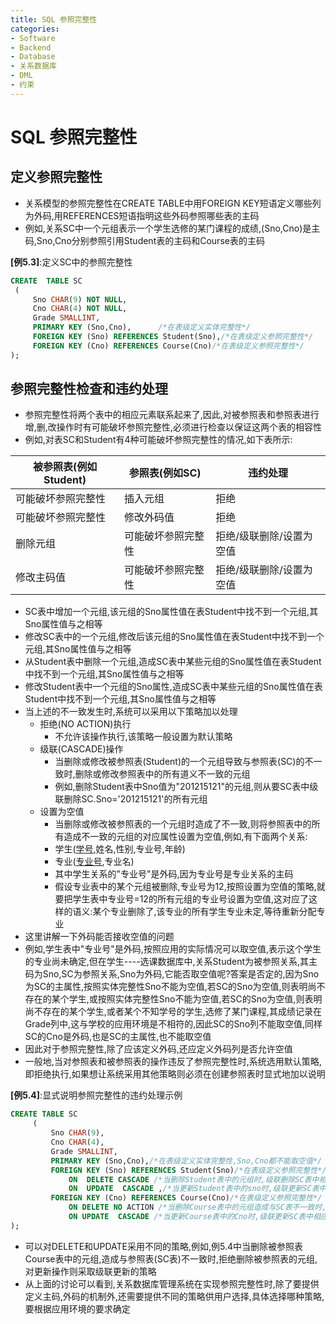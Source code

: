 ```yaml
---
title: SQL 参照完整性
categories:
- Software
- Backend
- Database
- 关系数据库
- DML
- 约束
---
```

# SQL 参照完整性

## 定义参照完整性

- 关系模型的参照完整性在CREATE TABLE中用FOREIGN KEY短语定义哪些列为外码,用REFERENCES短语指明这些外码参照哪些表的主码
- 例如,关系SC中一个元组表示一个学生选修的某门课程的成绩,(Sno,Cno)是主码,Sno,Cno分别参照引用Student表的主码和Course表的主码

**[例5.3]**:定义SC中的参照完整性

```sql
CREATE  TABLE SC
 (
     Sno CHAR(9) NOT NULL,
     Cno CHAR(4) NOT NULL,
     Grade SMALLINT,
     PRIMARY KEY (Sno,Cno),      /*在表级定义实体完整性*/
     FOREIGN KEY (Sno) REFERENCES Student(Sno),/*在表级定义参照完整性*/
     FOREIGN KEY (Cno) REFERENCES Course(Cno)/*在表级定义参照完整性*/
);
```

## 参照完整性检查和违约处理

- 参照完整性将两个表中的相应元素联系起来了,因此,对被参照表和参照表进行增,删,改操作时有可能破坏参照完整性,必须进行检查以保证这两个表的相容性
- 例如,对表SC和Student有4种可能破坏参照完整性的情况,如下表所示:

| 被参照表(例如Student) | 参照表(例如SC)     | 违约处理                 |
| --------------------- | ------------------ | ------------------------ |
| 可能破坏参照完整性    | 插入元组           | 拒绝                     |
| 可能破坏参照完整性    | 修改外码值         | 拒绝                     |
| 删除元组              | 可能破坏参照完整性 | 拒绝/级联删除/设置为空值 |
| 修改主码值            | 可能破坏参照完整性 | 拒绝/级联删除/设置为空值 |

- SC表中增加一个元组,该元组的Sno属性值在表Student中找不到一个元组,其Sno属性值与之相等
- 修改SC表中的一个元组,修改后该元组的Sno属性值在表Student中找不到一个元组,其Sno属性值与之相等
- 从Student表中删除一个元组,造成SC表中某些元组的Sno属性值在表Student中找不到一个元组,其Sno属性值与之相等
- 修改Student表中一个元组的Sno属性,造成SC表中某些元组的Sno属性值在表Student中找不到一个元组,其Sno属性值与之相等
- 当上述的不一致发生时,系统可以采用以下策略加以处理
    - 拒绝(NO ACTION)执行
        - 不允许该操作执行,该策略一般设置为默认策略
    - 级联(CASCADE)操作
        - 当删除或修改被参照表(Student)的一个元组导致与参照表(SC)的不一致时,删除或修改参照表中的所有道义不一致的元组
        - 例如,删除Student表中Sno值为"201215121"的元组,则从要SC表中级联删除SC.Sno='201215121'的所有元组
    - 设置为空值
        - 当删除或修改被参照表的一个元组时造成了不一致,则将参照表中的所有造成不一致的元组的对应属性设置为空值,例如,有下面两个关系:
        - 学生(<u>学号</u>,姓名,性别,专业号,年龄)
        - 专业(<u>专业号</u>,专业名)
        - 其中学生关系的"专业号"是外码,因为专业号是专业关系的主码
        - 假设专业表中的某个元组被删除,专业号为12,按照设置为空值的策略,就要把学生表中专业号=12的所有元组的专业号设置为空值,这对应了这样的语义:某个专业删除了,该专业的所有学生专业未定,等待重新分配专业
- 这里讲解一下外码能否接收空值的问题
- 例如,学生表中"专业号"是外码,按照应用的实际情况可以取空值,表示这个学生的专业尚未确定,但在学生----选课数据库中,关系Student为被参照关系,其主码为Sno,SC为参照关系,Sno为外码,它能否取空值呢?答案是否定的,因为Sno为SC的主属性,按照实体完整性Sno不能为空值,若SC的Sno为空值,则表明尚不存在的某个学生,或按照实体完整性Sno不能为空值,若SC的Sno为空值,则表明尚不存在的某个学生,或者某个不知学号的学生,选修了某门课程,其成绩记录在Grade列中,这与学校的应用环境是不相符的,因此SC的Sno列不能取空值,同样SC的Cno是外码,也是SC的主属性,也不能取空值
- 因此对于参照完整性,除了应该定义外码,还应定义外码列是否允许空值
- 一般地,当对参照表和被参照表的操作违反了参照完整性时,系统选用默认策略,即拒绝执行,如果想让系统采用其他策略则必须在创建参照表时显式地加以说明

**[例5.4]**:显式说明参照完整性的违约处理示例

```sql
CREATE TABLE SC
     (
         Sno CHAR(9),
         Cno CHAR(4),
         Grade SMALLINT,
         PRIMARY KEY (Sno,Cno),/*在表级定义实体完整性,Sno,Cno都不能取空值*/
         FOREIGN KEY (Sno) REFERENCES Student(Sno)/*在表级定义参照完整性*/
             ON  DELETE CASCADE /*当删除Student表中的元组时,级联删除SC表中相应元组*/
             ON  UPDATE  CASCADE ,/*当更新Student表中的sno时,级联更新SC表中的相应的元组*/
         FOREIGN KEY (Cno) REFERENCES Course(Cno)/*在表级定义参照完整性*/
             ON DELETE NO ACTION /*当删除Course表中的元组造成与SC表不一致时,拒绝删除*/
             ON UPDATE  CASCADE /*当更新Course表中的Cno时,级联更新SC表中相应的元组*/
);
```

- 可以对DELETE和UPDATE采用不同的策略,例如,例5.4中当删除被参照表Course表中的元组,造成与参照表(SC表)不一致时,拒绝删除被参照表的元组,对更新操作则采取级联更新的策略
- 从上面的讨论可以看到,关系数据库管理系统在实现参照完整性时,除了要提供定义主码,外码的机制外,还需要提供不同的策略供用户选择,具体选择哪种策略,要根据应用环境的要求确定